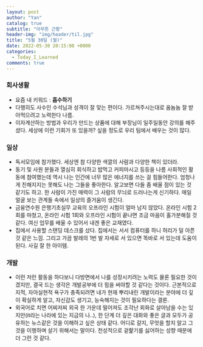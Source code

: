 ```yaml
---
layout: post
author: "Yan"
catalog: true
subtitle: "아무튼 근황"
header-img: "img/header/til.jpg"
title: "5월 30일 (월)"
date: 2022-05-30 20:15:08 +0000
categories:
  - Today_I_Learned
comments: true
---
```


### 회사생활

- 요즘 내 키워드 : **흡수하기**
- 다행히도 사수인 수석님과 성격이 잘 맞는 편이다. 가르쳐주시는대로 옴뇸뇸 잘 받아먹으려고 노력한다 나름.
- 이자계산하는 방법과 우리가 만드는 상품에 대해 부장님이 일주일동안 강의를 해주셨다. 세상에 이런 기회가 또 있을까? 싶을 정도로 우리 팀에서 배우는 것이 많다. 

### 일상

- 독서모임에 참가했다. 세상엔 참 다양한 색깔의 사람과 다양한 책이 있더라.
- 동기 및 사원 분들과 열심히 회식하고 밥먹고 커피마시고 등등을 나름 사회적인 활동에 참여했는데 역시 나는 인간에 너무 많은 에너지를 쓰는 걸 힘들어한다. 엄청나게 친해지지는 못해도 나는 그들을 좋아한다. 알고보면 다들 좀 배울 점이 있는 것 같기도 하고. 한 사람이 가진 매력이 그 사람의 무늬로 드러나는게 신기하다. 매일 얼굴 보는 관계들 속에서 일상의 즐거움이 생긴다.
- 금융연수원 은행기초실무 교육의 오프라인 시험이 얼마 남지 않았다. 온라인 시험 2회를 마쳤고, 온라인 시험 1회와 오프라인 시험이 끝나면 조금 마음이 홀가분해질 것 같다. 여신 업무를 배울 수 있어서 내겐 좋은 교재였다.
- 집에서 사용할 스탠딩 데스크를 샀다. 집에서는 서서 컴퓨터를 하니 허리가 덜 아픈 것 같은 느낌. 그리고 가끔 발레의 1번 발 자세로 서 있으면 똑바로 서 있는데 도움이 된다. 사길 잘 한 아이템.

### 개발

- 이런 저런 활동을 하다보니 다방면에서 나를 성장시키려는 노력도 물론 필요한 것이겠지만, 결국 드는 생각은 개발공부에 더 힘을 써야할 것 같다는 것이다. 근본적으로 지적, 자아실현적 욕구가 충족되려면 내가 현재 뿌리내린 개발이라는 분야에 더 깊이 확실하게 알고, 자신감도 생기고, 능숙해지는 것이 필요하다는 결론.
- 외국어로 치면 어찌저찌 외국 한 가운데 떨어져도 조각난 회화로 살아남을 수는 있지만(it라는 나라에 있는 지금의 나..), 한 단계 더 깊은 대화와 좋은 글과 모두가 공유하는 뉴스같은 것을 이해하고 싶은 상태 같다. 어디로 갈지, 무엇을 할지 알고 그것을 이행하며 살기 위해서는 말이다. 천성적으로 겉핥기를 싫어하는 성향 때문에 더 그런 것 같다.
